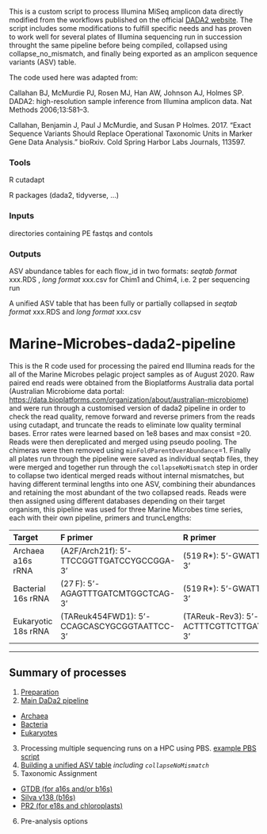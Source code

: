This is a custom script to process Illumina MiSeq amplicon data directly modified from the workflows published on the official 
[DADA2 website](https://benjjneb.github.io/dada2/index.html).
The script includes some modifications to fulfill specific needs and has proven to work well for several plates of Illumina sequencing run in succession throught the same pipeline before being compiled, collapsed using collapse_no_mismatch, and finally being exported as an amplicon sequence variants (ASV) table.

The code used here was adapted from:

Callahan BJ, McMurdie PJ, Rosen MJ, Han AW, Johnson AJ, Holmes SP. DADA2: high-resolution sample inference from Illumina amplicon data. Nat Methods 2006;13:581–3.

Callahan, Benjamin J, Paul J McMurdie, and Susan P Holmes. 2017. “Exact Sequence Variants Should Replace Operational Taxonomic Units in Marker Gene Data Analysis.” bioRxiv. Cold Spring Harbor Labs Journals, 113597.

### Tools

R
cutadapt

R packages (dada2, tidyverse, ...)

### Inputs

directories containing PE fastqs and contols

### Outputs

ASV abundance tables for each flow_id in two formats: *seqtab format* xxx.RDS , *long format* xxx.csv for Chim1 and Chim4, i.e. 2 per sequencing run

A unified ASV table that has been fully or partially collapsed in *seqtab format* xxx.RDS and *long format* xxx.csv

# Marine-Microbes-dada2-pipeline
This is the R code used for processing the paired end Illumina reads for the all of the Marine Microbes pelagic project samples as of August 2020. Raw paired end reads were obtained from the Bioplatforms Australia data portal (Australian Microbiome data portal: https://data.bioplatforms.com/organization/about/australian-microbiome) and were run through a customised version of dada2 pipeline in order to check the read quality, remove forward and reverse primers from the reads using cutadapt, and truncate the reads to eliminate low quality terminal bases. Error rates were learned based on 1e8 bases and max consist =20. Reads were then dereplicated and merged using pseudo pooling. The chimeras were then removed using `minFoldParentOverAbundance`=1. Finally all plates run through the pipeline were saved as individual seqtab files, they were merged and together run through the `collapseNoMismatch` step in order to collapse two identical merged reads without internal mismatches, but having different terminal lengths into one ASV, combining their abundances and retaining the most abundant of the two collapsed reads. Reads were then assigned using different databases depending on their target organism, this pipeline was used for three Marine Microbes time series, each with their own pipeline, primers and truncLengths: 

| Target | F primer | R primer |
| :------------- |:------------- |:-----|
Archaea a16s rRNA | (A2F/Arch21f): 5’-TTCCGGTTGATCCYGCCGGA-3’ | (519 R*): 5’-GWATTACCGCGGCKGCTG-3’ |
Bacterial 16s rRNA | (27 F): 5’-AGAGTTTGATCMTGGCTCAG-3’| (519 R*): 5’-GWATTACCGCGGCKGCTG-3’ |
Eukaryotic 18s rRNA |  (TAReuk454FWD1): 5’-CCAGCASCYGCGGTAATTCC-3’ | (TAReuk-Rev3): 5’-ACTTTCGTTCTTGATYRATGATCTRYATC-3’|

***

## Summary of processes

01. [Preparation](../01_preparation.md)
02. [Main DaDa2 pipeline](../02_main_pipeline.md)
  * [Archaea](../02_Archaea_a16s)
  * [Bacteria](../02_Bacteria_b16s)
  * [Eukaryotes](../02_Euk_e18s)

03. Processing multiple sequencing runs on a HPC using PBS. [example PBS script](../03_pbs_script)
04. [Building a unified ASV table](../04_build_table.md) *including `collapseNoMismatch`*
05. Taxonomic Assignment
  * [GTDB (for a16s and/or b16s)](../05_Archaea_a16s)
  * [Silva v138 (b16s)](../05_Bacteria_b16s)
  * [PR2 (for e18s and chloroplasts)](../05_Euk_e18s)
06. Pre-analysis options



